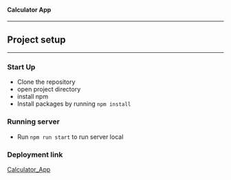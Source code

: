 #### Calculator App

---
## Project setup
---
### Start Up
* Clone the repository
* open project directory
* install npm
* Install packages by running `npm install`


### Running server
- Run `npm run start` to run server local


### Deployment link
[Calculator_App](https://bucolic-narwhal-d537c9.netlify.app/)
